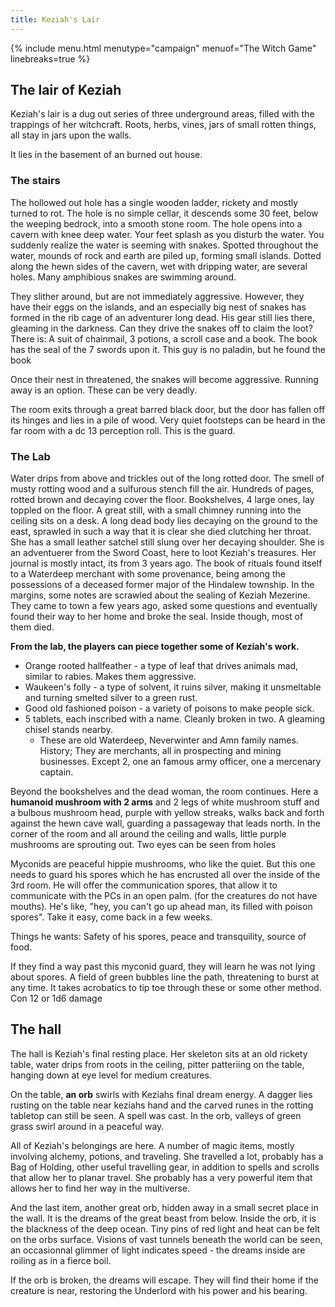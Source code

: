 ```yaml
---
title: Keziah's Lair
---
```


{% include menu.html menutype="campaign" menuof="The Witch Game" linebreaks=true %}

## The lair of Keziah
Keziah's lair is a dug out series of three underground areas, filled with the trappings of her witchcraft. Roots, herbs, vines, jars of small rotten things, all stay in jars upon the walls.

It lies in the basement of an burned out house.

### The stairs
The hollowed out hole has a single wooden ladder, rickety and mostly turned to rot. The hole is no simple cellar, it descends some 30 feet, below the weeping bedrock, into a smooth stone room. The hole opens into a cavern with knee deep water. Your feet splash as you disturb the water. You suddenly realize the water is seeming with snakes.
Spotted throughout the water, mounds of rock and earth are piled up, forming small islands. Dotted along the hewn sides of the cavern, wet with dripping water, are several holes. Many amphibious snakes are swimming around.

They slither around, but are not immediately aggressive. However, they have their eggs on the islands, and an especially big nest of snakes has formed in the rib cage of an adventurer long dead. His gear still lies there, gleaming in the darkness. Can they drive the snakes off to claim the loot? There is:
A suit of chainmail, 3 potions, a scroll case and a book. The book has the seal of the 7 swords upon it. This guy is no paladin, but he found the book

Once their nest in threatened, the snakes will become aggressive. Running away is an option. These can be very deadly.

The room exits through a great barred black door, but the door has fallen off its hinges and lies in a pile of wood. Very quiet footsteps can be heard in the far room with a dc 13 perception roll. This is the guard.

### The Lab
Water drips from above and trickles out of the long rotted door. The smell of musty rotting wood and a sulfurous stench fill the air. Hundreds of pages, rotted brown and decaying cover the floor. Bookshelves, 4 large ones, lay toppled on the floor. A great still, with a small chimney running into the ceiling sits on a desk. A long dead body lies decaying on the ground to the east, sprawled in such a way that it is clear she died clutching her throat. She has a small leather satchel still slung over her decaying shoulder. She is an adventuerer from the Sword Coast, here to loot Keziah's treasures. Her journal is mostly intact, its from 3 years ago. The book of rituals found itself to a Waterdeep merchant with some provenance, being among the possessions of a deceased former major of the Hindalew township. In the margins, some notes are scrawled about the sealing of Keziah Mezerine. They came to town a few years ago, asked some questions and eventually found their way to her home and broke the seal. Inside though, most of them died.



**From the lab, the players can piece together some of Keziah's work.**
- Orange rooted hallfeather - a type of leaf that drives animals mad, similar to rabies. Makes them aggressive.
- Waukeen's folly - a type of solvent, it ruins silver, making it unsmeltable and turning smelted silver to a green rust.
- Good old fashioned poison - a variety of poisons to make people sick.
- 5 tablets, each inscribed with a name. Cleanly broken in two. A gleaming chisel stands nearby.
  - These are old Waterdeep, Neverwinter and Amn family names. History; They are merchants, all in prospecting and mining businesses. Except 2, one an famous army officer, one a mercenary captain. 

Beyond the bookshelves and the dead woman, the room continues. Here a **humanoid mushroom with 2 arms** and 2 legs of white mushroom stuff and a bulbous mushroom head, purple with yellow streaks, walks back and forth against the hewn cave wall, guarding a passageway that leads north. In the corner of the room and all around the ceiling and walls, little purple mushrooms are sprouting out.  Two eyes can be seen from holes

Myconids are peaceful hippie mushrooms, who like the quiet. But this one needs to guard his spores which he has encrusted all over the inside of the 3rd room. He will offer the communication spores, that allow it to communicate with the PCs in an open palm. (for the creatures do not have mouths). He's like, "hey, you can't go up ahead man, its filled with poison spores". Take it easy, come back in a few weeks.

Things he wants: Safety of his spores, peace and transquility, source of food.

If they find a way past this myconid guard, they will learn he was not lying about spores. A field of green bubbles line the path, threatening to burst at any time. It takes acrobatics to tip toe through these or some other method. Con 12 or 1d6 damage

## The hall
The hall is Keziah's final resting place. Her skeleton sits at an old rickety table, water drips from roots in the ceiling, pitter patteriing on the table, hanging down at eye level for medium creatures.

On the table, **an orb** swirls with Keziahs final dream energy. A dagger lies rusting on the table near keziahs hand and the carved runes in the rotting tabletop can still be seen. A spell was cast. In the orb, valleys of green grass swirl around in a peaceful way.

All of Keziah's belongings are here. 
A number of magic items, mostly involving alchemy, potions, and traveling. She travelled a lot, probably has a Bag of Holding, other useful travelling gear, in addition to spells and scrolls that allow her to planar travel. She probably has a very powerful item that allows her to find her way in the multiverse.

And the last item, another great orb, hidden away in a small secret place in the wall. It is the dreams of the great beast from below. Inside the orb, it is the blackness of the deep ocean. Tiny pins of red light and heat can be felt on the orbs surface. Visions of vast tunnels beneath the world can be seen, an occasionnal glimmer of light indicates speed - the dreams inside are roiling as in a fierce boil.

If the orb is broken, the dreams will escape. They will find their home if the creature is near, restoring the Underlord with his power and his bearing. 




